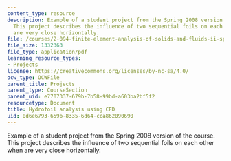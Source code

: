 ```yaml
---
content_type: resource
description: Example of a student project from the Spring 2008 version of the course.
  This project describes the influence of two sequential foils on each other when
  are very close horizontally.
file: /courses/2-094-finite-element-analysis-of-solids-and-fluids-ii-spring-2011/0d6e6793659b83356d64cca862090690_MIT2_094S11_aharon.pdf
file_size: 1332363
file_type: application/pdf
learning_resource_types:
- Projects
license: https://creativecommons.org/licenses/by-nc-sa/4.0/
ocw_type: OCWFile
parent_title: Projects
parent_type: CourseSection
parent_uid: e7707337-679b-7b58-99bd-a603ba2bf5f2
resourcetype: Document
title: Hydrofoil analysis using CFD
uid: 0d6e6793-659b-8335-6d64-cca862090690
---
```

Example of a student project from the Spring 2008 version of the course. This project describes the influence of two sequential foils on each other when are very close horizontally.